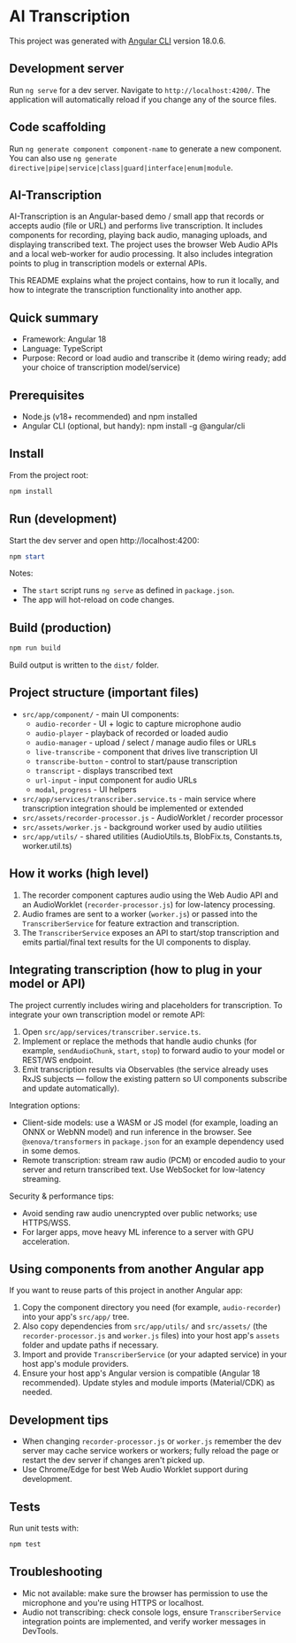 # AI Transcription

This project was generated with [Angular CLI](https://github.com/angular/angular-cli) version 18.0.6.

## Development server

Run `ng serve` for a dev server. Navigate to `http://localhost:4200/`. The application will automatically reload if you change any of the source files.

## Code scaffolding

Run `ng generate component component-name` to generate a new component. You can also use `ng generate directive|pipe|service|class|guard|interface|enum|module`.

## AI-Transcription

AI-Transcription is an Angular-based demo / small app that records or accepts audio (file or URL) and performs live transcription. It includes components for recording, playing back audio, managing uploads, and displaying transcribed text. The project uses the browser Web Audio APIs and a local web-worker for audio processing. It also includes integration points to plug in transcription models or external APIs.

This README explains what the project contains, how to run it locally, and how to integrate the transcription functionality into another app.

## Quick summary

- Framework: Angular 18
- Language: TypeScript
- Purpose: Record or load audio and transcribe it (demo wiring ready; add your choice of transcription model/service)

## Prerequisites

- Node.js (v18+ recommended) and npm installed
- Angular CLI (optional, but handy): npm install -g @angular/cli

## Install

From the project root:

```powershell
npm install
```

## Run (development)

Start the dev server and open http://localhost:4200:

```powershell
npm start
```

Notes:
- The `start` script runs `ng serve` as defined in `package.json`.
- The app will hot-reload on code changes.

## Build (production)

```powershell
npm run build
```

Build output is written to the `dist/` folder.

## Project structure (important files)

- `src/app/component/` - main UI components:
	- `audio-recorder` - UI + logic to capture microphone audio
	- `audio-player` - playback of recorded or loaded audio
	- `audio-manager` - upload / select / manage audio files or URLs
	- `live-transcribe` - component that drives live transcription UI
	- `transcribe-button` - control to start/pause transcription
	- `transcript` - displays transcribed text
	- `url-input` - input component for audio URLs
	- `modal`, `progress` - UI helpers
- `src/app/services/transcriber.service.ts` - main service where transcription integration should be implemented or extended
- `src/assets/recorder-processor.js` - AudioWorklet / recorder processor
- `src/assets/worker.js` - background worker used by audio utilities
- `src/app/utils/` - shared utilities (AudioUtils.ts, BlobFix.ts, Constants.ts, worker.util.ts)

## How it works (high level)

1. The recorder component captures audio using the Web Audio API and an AudioWorklet (`recorder-processor.js`) for low-latency processing.
2. Audio frames are sent to a worker (`worker.js`) or passed into the `TranscriberService` for feature extraction and transcription.
3. The `TranscriberService` exposes an API to start/stop transcription and emits partial/final text results for the UI components to display.

## Integrating transcription (how to plug in your model or API)

The project currently includes wiring and placeholders for transcription. To integrate your own transcription model or remote API:

1. Open `src/app/services/transcriber.service.ts`.
2. Implement or replace the methods that handle audio chunks (for example, `sendAudioChunk`, `start`, `stop`) to forward audio to your model or REST/WS endpoint.
3. Emit transcription results via Observables (the service already uses RxJS subjects — follow the existing pattern so UI components subscribe and update automatically).

Integration options:
- Client-side models: use a WASM or JS model (for example, loading an ONNX or WebNN model) and run inference in the browser. See `@xenova/transformers` in `package.json` for an example dependency used in some demos.
- Remote transcription: stream raw audio (PCM) or encoded audio to your server and return transcribed text. Use WebSocket for low-latency streaming.

Security & performance tips:
- Avoid sending raw audio unencrypted over public networks; use HTTPS/WSS.
- For larger apps, move heavy ML inference to a server with GPU acceleration.

## Using components from another Angular app

If you want to reuse parts of this project in another Angular app:

1. Copy the component directory you need (for example, `audio-recorder`) into your app's `src/app/` tree.
2. Also copy dependencies from `src/app/utils/` and `src/assets/` (the `recorder-processor.js` and `worker.js` files) into your host app's `assets` folder and update paths if necessary.
3. Import and provide `TranscriberService` (or your adapted service) in your host app's module providers.
4. Ensure your host app's Angular version is compatible (Angular 18 recommended). Update styles and module imports (Material/CDK) as needed.

## Development tips

- When changing `recorder-processor.js` or `worker.js` remember the dev server may cache service workers or workers; fully reload the page or restart the dev server if changes aren't picked up.
- Use Chrome/Edge for best Web Audio Worklet support during development.

## Tests

Run unit tests with:

```powershell
npm test
```

## Troubleshooting

- Mic not available: make sure the browser has permission to use the microphone and you're using HTTPS or localhost.
- Audio not transcribing: check console logs, ensure `TranscriberService` integration points are implemented, and verify worker messages in DevTools.
 
 
